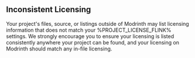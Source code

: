 ## Inconsistent Licensing

Your project's files, source, or listings outside of Modrinth may list licensing information that does not match your %PROJECT_LICENSE_FLINK% settings.
We strongly encourage you to ensure your licensing is listed consistently anywhere your project can be found, and your licensing on Modrinth should match any in-file licensing.
